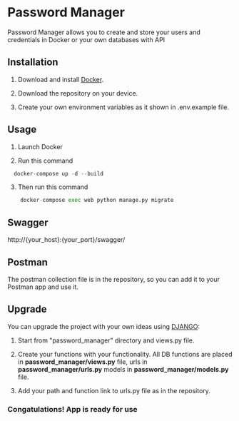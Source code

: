 # Password Manager 

Password Manager allows you to create and store your users and credentials in Docker or your own databases with API 

## Installation

1. Download and install [Docker](https://www.docker.com/).

2. Download the repository on your device.

3. Create your own environment variables as it shown in .env.example file.

## Usage
1. Launch Docker 

2. Run this command
```python
  docker-compose up -d --build
```
3. Then run this command
``` python 
    docker-compose exec web python manage.py migrate
```

## Swagger
http://{your_host}:{your_port}/swagger/ 

## Postman

The postman collection file is in the repository, so you can add it to your Postman app and use it.


## Upgrade 
You can upgrade the project with your own ideas using [DJANGO](https://www.djangoproject.com/):
1. Start from "password_manager" directory and views.py file.

2. Create your functions with your functionality. 
All DB functions are placed in **password_manager/views.py** file, urls in **password_manager/urls.py** models in **password_manager/models.py** file.

3. Add your path and function link to urls.py file as in the repository.

### Congatulations! App is ready for use 
